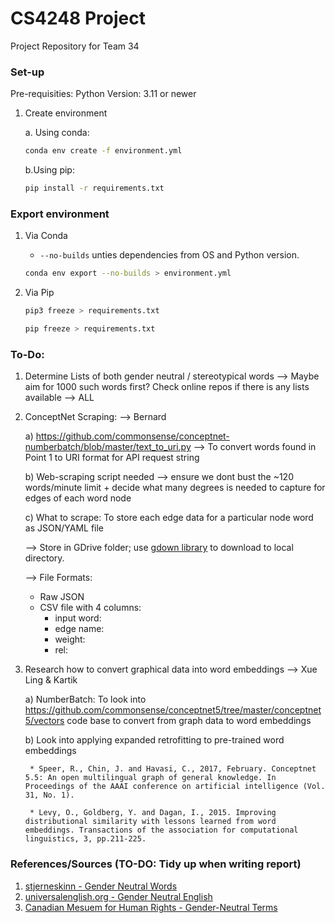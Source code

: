 # CS4248 Project
Project Repository for Team 34


### Set-up

Pre-requisities: Python Version: 3.11 or newer

1. Create environment 

    a. Using conda:

    ```bash
    conda env create -f environment.yml
    ```

    b.Using pip:
    ```bash
    pip install -r requirements.txt
    ```



### Export environment

1. Via Conda

    * `--no-builds` unties dependencies from OS and Python version.

    ```bash
    conda env export --no-builds > environment.yml
    ```

2. Via Pip
    ```bash
    pip3 freeze > requirements.txt
    ```
    ```bash
    pip freeze > requirements.txt
    ```

### To-Do:

1. Determine Lists of both gender neutral / stereotypical words —> Maybe aim for 1000 such words first? Check online repos if there is any lists available --> ALL

2. ConceptNet Scraping: --> Bernard

    a) https://github.com/commonsense/conceptnet-numberbatch/blob/master/text_to_uri.py —> To convert words found in Point 1 to URI format for API request string
    
    b) Web-scraping script needed —> ensure we dont bust the ~120 words/minute limit + decide what many degrees is needed to capture for edges of each word node
    
    c) What to scrape: To store each edge data for a particular node word as JSON/YAML file
    
    --> Store in GDrive folder; use [gdown library](https://github.com/wkentaro/gdown) to download to local directory. 

    --> File Formats:
     * Raw JSON
     * CSV file with 4 columns:
        * input word:
        * edge name: 
        * weight:
        * rel:

3. Research how to convert graphical data into word embeddings --> Xue Ling &  Kartik
    
    a) NumberBatch: To look into https://github.com/commonsense/conceptnet5/tree/master/conceptnet5/vectors code base to convert from graph data to  word embeddings
    
    b) Look into applying expanded retrofitting to pre-trained word embeddings

        * Speer, R., Chin, J. and Havasi, C., 2017, February. Conceptnet 5.5: An open multilingual graph of general knowledge. In Proceedings of the AAAI conference on artificial intelligence (Vol. 31, No. 1).

        * Levy, O., Goldberg, Y. and Dagan, I., 2015. Improving distributional similarity with lessons learned from word embeddings. Transactions of the association for computational linguistics, 3, pp.211-225.

### References/Sources (TO-DO: Tidy up when writing report)

1. [stjerneskinn - Gender Neutral Words](https://stjerneskinn.com/gender-neutral-words.htm)
2. [universalenglish.org - Gender Neutral English](https://universalenglish.org/gender-neutral-english/)
3. [Canadian Mesuem for Human Rights - Gender-Neutral Terms](https://id.humanrights.ca/appendix-b/)